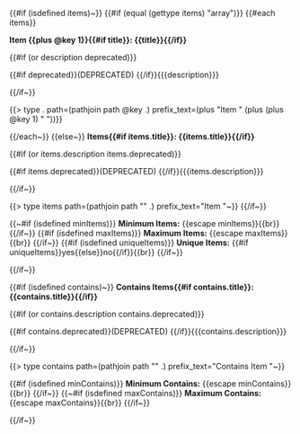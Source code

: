 {{#if (isdefined items)~}}
{{#if (equal (gettype items) "array")}}
{{#each items}}

**Item {{plus @key 1}}{{#if title}}: {{title}}{{/if}}**

{{#if (or description deprecated)}}

{{#if deprecated}}(DEPRECATED) {{/if}}{{{description}}}

{{/if~}}

{{> type . path=(pathjoin path @key .) prefix_text=(plus "Item " (plus (plus @key 1) " "))}}

{{/each~}}
{{else~}}
**Items{{#if items.title}}: {{items.title}}{{/if}}**

{{#if (or items.description items.deprecated)}}

{{#if items.deprecated}}(DEPRECATED) {{/if}}{{{items.description}}}

{{/if~}}

{{> type items path=(pathjoin path "" .) prefix_text="Item "~}}
{{/if~}}


{{~#if (isdefined minItems)}}
**Minimum Items:** {{escape minItems}}{{br}}
{{/if~}}
{{#if (isdefined maxItems)}}
**Maximum Items:** {{escape maxItems}}{{br}}
{{/if~}}
{{#if (isdefined uniqueItems)}}
**Unique Items:** {{#if uniqueItems}}yes{{else}}no{{/if}}{{br}}
{{/if~}}

{{/if~}}

{{#if (isdefined contains)~}}
**Contains Items{{#if contains.title}}: {{contains.title}}{{/if}}**

{{#if (or contains.description contains.deprecated)}}

{{#if contains.deprecated}}(DEPRECATED) {{/if}}{{{contains.description}}}

{{/if~}}

{{> type contains path=(pathjoin path "" .) prefix_text="Contains Item "~}}

{{#if (isdefined minContains)}}
**Minimum Contains:** {{escape minContains}}{{br}}
{{/if~}}
{{~#if (isdefined maxContains)}}
**Maximum Contains:** {{escape maxContains}}{{br}}
{{/if~}}

{{/if~}}
